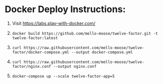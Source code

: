 # Docker Deploy Instructions:

1. Visit https://labs.play-with-docker.com/

1. `docker build https://github.com/mello-moose/twelve-factor.git -t twelve-factor:latest`

1. `curl https://raw.githubusercontent.com/mello-moose/twelve-factor/docker-compose.yml --output docker-compose.yml`

1. `curl https://raw.githubusercontent.com/mello-moose/twelve-factor/nginx.conf --output nginx.conf`

1. `docker-compose up --scale twelve-factor-app=5`
